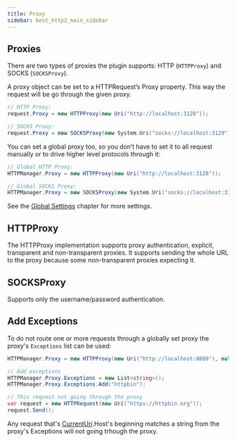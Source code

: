 ```yaml
---
title: Proxy
sidebar: best_http2_main_sidebar
---
```


## Proxies

There are two types of proxies the plugin supports: HTTP (`HTTPProxy`) and SOCKS (`SOCKSProxy`).

A proxy object can be set to a HTTPRequest’s Proxy property. This way the request will be go through the given proxy.

```csharp
// HTTP Proxy:
request.Proxy = new HTTPProxy(new Uri("http://localhost:3128"));

// SOCKS Proxy:
request.Proxy = new SOCKSProxy(new System.Uri("socks://localhost:3129"), /*credentials: */ null);
```

You can set a global proxy too, so you don’t have to set it to all request manually or to drive higher level protocols through it:

```csharp
// Global HTTP Proxy:
HTTPManager.Proxy = new HTTPProxy(new Uri("http://localhost:3128"));

// Global SOCKS Proxy:
HTTPManager.Proxy = new SOCKSProxy(new System.Uri("socks://localhost:3129"), /*credentials: */ null);
```

See the [Global Settings](GlobalSettings.md) chapter for more settings.

## HTTPProxy

The HTTPProxy implementation supports proxy authentication, explicit, transparent and non-transparent proxies. It supports sending the whole URL to the proxy because some non-transparent proxies expecting it.

## SOCKSProxy

Supports only the username/password authentication.

## Add Exceptions

To do not route one or more requests through a globally set proxy the proxy's `Exceptions` list can be used:

```csharp
HTTPManager.Proxy = new HTTPProxy(new Uri("http://localhost:8888"), null, true);

// Add exceptions
HTTPManager.Proxy.Exceptions = new List<string>();
HTTPManager.Proxy.Exceptions.Add("httpbin");

// This request not going through the proxy
var request = new HTTPRequest(new Uri("https://httpbin.org"));
request.Send();
```

Any request that's [CurrentUri](../protocols/http/HTTPRequest.md#properties).Host's beginning matches a string from the proxy's Exceptions will not going trhough the proxy.